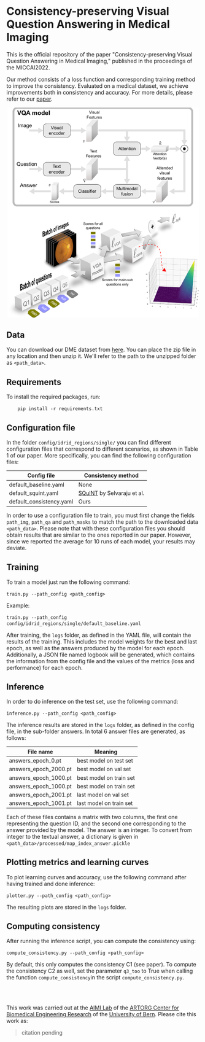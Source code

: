 # Consistency-preserving Visual Question Answering in Medical Imaging
This is the official repository of the paper "Consistency-preserving Visual Question Answering in Medical Imaging," published in the proceedings of the MICCAI2022.

Our method consists of a loss function and corresponding training method to improve the consistency. Evaluated on a medical dataset, we achieve improvements both in consistency and accuracy. For more details, please refer to our [paper](/).

<p align="center">
<img src="./assets/method.png" alt="method" width="500"/>
</p>

## Data
You can download our DME dataset from [here](https://drive.google.com/file/d/1qKW6OIL2QdoJ9_xVwaDpfuVBLVnjQr-V/view?usp=sharing). You can place the zip file in any location and then unzip it. We'll refer to the path to the unzipped folder as `<path_data>`.

## Requirements
To install the required packages, run:

        pip install -r requirements.txt

## Configuration file
In the folder `config/idrid_regions/single/` you can find different configuration files that correspond to different scenarios, as shown in Table 1 of our paper. More specifically, you can find the following configuration files:

| Config file      | Consistency method |
| ----------- | ----------- |
| default_baseline.yaml      | None      |
| default_squint.yaml   | [SQuINT](https://openaccess.thecvf.com/content_CVPR_2020/papers/Selvaraju_SQuINTing_at_VQA_Models_Introspecting_VQA_Models_With_Sub-Questions_CVPR_2020_paper.pdf) by Selvaraju et al.     |
| default_consistency.yaml   | Ours        |

In order to use a configuration file to train, you must first change the fields `path_img`, `path_qa` and `path_masks` to match the path to the downloaded data `<path_data>`. Please note that with these configuration files you should obtain results that are similar to the ones reported in our paper. However, since we reported the average for 10 runs of each model, your results may deviate. 

## Training
To train a model just run the following command:

    train.py --path_config <path_config>

Example:
    
    train.py --path_config config/idrid_regions/single/default_baseline.yaml

After training, the `logs` folder, as defined in the YAML file, will contain the results of the training. This includes the model weights for the best and last epoch, as well as the answers produced by the model for each epoch. Additionally, a JSON file named logbook will be generated, which contains the information from the config file and the values of the metrics (loss and performance) for each epoch.

## Inference
In order to do inference on the test set, use the following command:

    inference.py --path_config <path_config>

The inference results are stored in the `logs` folder, as defined in the config file, in the sub-folder answers. In total 6 answer files are generated, as follows:

| File name      | Meaning |
| ----------- | ----------- |
| answers_epoch_0.pt     | best model on test set      |
| answers_epoch_2000.pt   | best model on val set     |
| answers_epoch_1000.pt   | best model on train set        |
| answers_epoch_1000.pt   | best model on train set        |
| answers_epoch_2001.pt   | last model on val set        |
| answers_epoch_1001.pt   | last model on train set        |

Each of these files contains a matrix with two columns, the first one representing the question ID, and the second one corresponding to the answer provided by the model. The answer is an integer. To convert from integer to the textual answer, a dictionary is given in `<path_data>/processed/map_index_answer.pickle`


## Plotting metrics and learning curves
To plot learning curves and accuracy, use the following command after having trained and done inference:

    plotter.py --path_config <path_config>

The resulting plots are stored in the `logs` folder. 


## Computing consistency

After running the inference script, you can compute the consistency using:

    compute_consistency.py --path_config <path_config>

By default, this only computes the consistency C1 (see paper). To compute the consistency C2 as well, set the parameter `q3_too` to True when calling the function `compute_consistency`in the script `compute_consistency.py`.

<br />
<br />

This work was carried out at the [AIMI Lab](https://www.artorg.unibe.ch/research/aimi/index_eng.html) of the [ARTORG Center for Biomedical Engineering Research](https://www.artorg.unibe.ch) of the [University of Bern](https://www.unibe.ch/index_eng.html). Please cite this work as:

> citation pending
